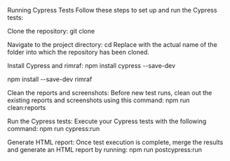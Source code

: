 Running Cypress Tests
Follow these steps to set up and run the Cypress tests:

Clone the repository: git clone <repository-url>

Navigate to the project directory:
cd <project-directory>
Replace <project-directory> with the actual name of the folder into which the repository has been cloned.

Install Cypress and rimraf:
npm install cypress --save-dev

npm install --save-dev rimraf

Clean the reports and screenshots:
Before new test runs, clean out the existing reports and screenshots using this command:
npm run clean:reports

Run the Cypress tests:
Execute your Cypress tests with the following command:
npm run cypress:run

Generate HTML report:
Once test execution is complete, merge the results and generate an HTML report by running:
npm run postcypress:run
